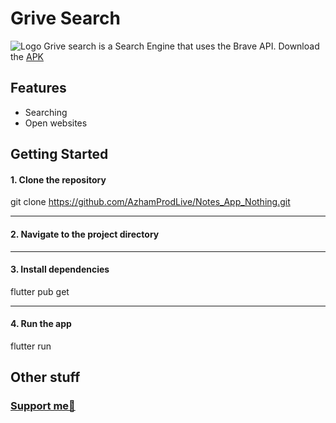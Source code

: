 # Grive Search
![Logo](https://framerusercontent.com/images/i8onoJvOVDOaAjqwQLfOOcRcos.png)
Grive search is a Search Engine that uses the Brave API. Download the [APK](https://github.com/ThriveEngineer/Grive-Search/releases/download/v1.0.0/app-release.apk)

## Features
- Searching
- Open websites

## Getting Started
#### 1. Clone the repository

git clone https://github.com/AzhamProdLive/Notes_App_Nothing.git

-----------------------------------------------------------------------
#### 2. Navigate to the project directory

-----------------------------------------------------------------------
#### 3. Install dependencies

flutter pub get

-----------------------------------------------------------------------
#### 4. Run the app

flutter run


## Other stuff
### [Support me💖](https://buymeacoffee.com/nepogfx)
